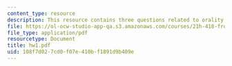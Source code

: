 ```yaml
---
content_type: resource
description: This resource contains three questions related to orality and literacy.
file: https://ol-ocw-studio-app-qa.s3.amazonaws.com/courses/21h-418-from-print-to-digital-technologies-of-the-word-1450-present-fall-2005/108f7d027cd0f07e410bf1891d9b409e_hw1.pdf
file_type: application/pdf
resourcetype: Document
title: hw1.pdf
uid: 108f7d02-7cd0-f07e-410b-f1891d9b409e
---
```

